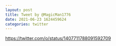 ```yaml
--- 
layout: post 
title: Tweet by @MagicMan1776 
date: 2021-06-23 1624459624 
categories: twitter 
--- 
```

https://twitter.com/o/status/1407711788091592709